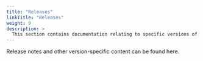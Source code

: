```yaml
---
title: "Releases"
linkTitle: "Releases"
weight: 9
description: >
  This section contains documentation relating to specific versions of Regolith
---
```


Release notes and other version-specific content can be found here.

